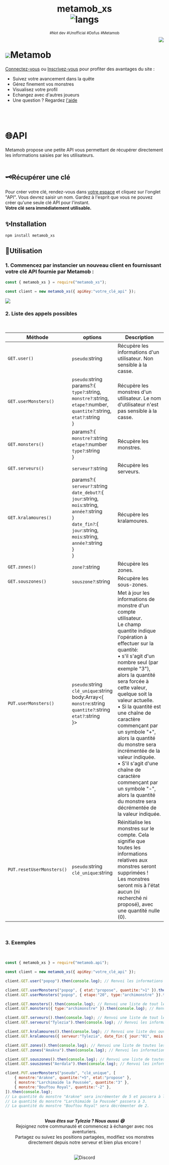 <div align=center>
<h1>
metamob_xs<br>
<img alt="langs" src="https://github-readme-stats.vercel.app/api/top-langs/?username=Ix-xs&exclude_repo=ytb_xs,Oaky,twitch_xs&langs_count=5&custom_title=Languages&title_color=2986cc&text_color=2986cc&icon_color=2986cc&show_icons=true&theme=tokyonight&hide_border=true&border_radius=10">
<br>
</h1>
<sup>#Not dev</sup> <sup>#Unofficial</sup> <sup>#Dofus</sup> <sup>#Metamob</sup>
<br>
</div>

<img align=right src="https://metamob.fr/img/otomai.png">
<h1><img src="https://metamob.fr/img/logo.png">Metamob</h1>
<a href="https://metamob.fr/connexion">Connectez-vous</a> ou <a href="https://metamob.fr/inscription">Inscrivez-vous</a> pour profiter des avantages du site :
    <ul>
        <li>Suivez votre avancement dans la quête</li>
        <li>Gérez finement vos monstres</li>
        <li>Visualisez votre profil</li>
        <li>Echangez avec d'autres joueurs</li>
        <li>Une question ? Regardez <a href="https://metamob.fr/aide">l'aide</a></li>
      </ul>
<br>
<br>
<h1>🌐API</h1>
Metamob propose une petite API vous permettant de récupérer directement les informations saisies par les utilisateurs.
<br>
<br>
<h2>🗝️Récupérer une clé</h2>
Pour créer votre clé, rendez-vous dans <a href="https://metamob.fr/utilisateur/mon_profil">votre espace</a> et cliquez sur l'onglet "API".
Vous devrez saisir un nom. Gardez à l'esprit que vous ne pouvez créer qu'une seule clé API pour l'instant.<br>
<b>Votre clé sera immédiatement utilisable.</b>
<br>
<h2>✨Installation</h2>

`npm install metamob_xs`
<br>
<h2>👀Utilisation</h2>
<h3>1. Commencez par instancier un nouveau client en fournissant votre clé API fournie par Metamob :</h3>

```js
const { metamob_xs } = require("metamob_xs");

const client = new metamob_xs({ apiKey:"votre_clé_api" });
```

<img src="https://user-images.githubusercontent.com/114710533/234149976-268042b8-9300-4fda-92f8-fa781541abad.png">

<br>
<h3>2. Liste des appels possibles</h3>
<br>

Méthode | options | Description |
| --- | --- | --- |
| `GET.user()` | `pseudo`:string | Récupère les informations d'un utilisateur. Non sensible à la casse. |
| `GET.userMonsters()` | `pseudo`:string<br>params?:{<br>`type?`:string,<br>`monstre?`:string,<br>`etape?`:number,<br>`quantite?`:string,<br>`etat?`:string<br>} | Récupère les monstres d'un utilisateur. Le nom d'utilisateur n'est pas sensible à la casse. |
| `GET.monsters()` | params?:{<br>`monstre?`:string<br>`etape?`:number<br>`type?`:string<br>} | Récupère les monstres. |
| `GET.serveurs()` | `serveur?`:string | Récupère les serveurs. |
| `GET.kralamoures()` | params?:{<br>`serveur?`:string<br>`date_debut?`:{<br>`jour`:string,<br>`mois`:string,<br>`année?`:string<br>}<br>`date_fin?`:{<br>`jour`:string,<br>`mois`:string,<br>`année?`:string<br>}<br>} | Récupère les kralamoures. |
| `GET.zones()` | `zone?`:string | Récupère les zones. |
| `GET.souszones()` | `souszone?`:string | Récupère les sous-zones. |
| `PUT.userMonsters()` | `pseudo`:string<br>`clé_unique`:string<br>body:Array<{<br>`monstre`:string<br>`quantite?`:string<br>`etat?`:string<br>}> | Met à jour les informations de monstre d'un compte utilisateur.<br>Le champ quantite indique l'opération à effectuer sur la quantité:<br>• s'il s'agit d'un nombre seul (par exemple "3"), alors la quantité sera forcée à cette valeur, quelque soit la valeur actuelle.<br>• Si la quantité est une chaîne de caractère commençant par un symbole "+", alors la quantité du monstre sera incrémentée de la valeur indiquée.<br>• S'il s'agit d'une chaîne de caractère commençant par un symbole "-", alors la quantité du monstre sera décrémentée de la valeur indiquée. |
| `PUT.resetUserMonsters()` | `pseudo`:string<br>`clé_unique`:string | Réinitialise les monstres sur le compte. Cela signifie que toutes les informations relatives aux monstres seront supprimées !<br>Les monstres seront mis à l'état aucun (ni recherché ni proposé), avec une quantité nulle (0). |

<br>
<h3>3. Exemples</h3>
<br>


```js
const { metamob_xs } = require("metamob.api");

const client = new metamob_xs({ apiKey:"votre_clé_api" });

client.GET.user("popop").then(console.log); // Renvoi les informations de l'utilisateur.

client.GET.userMonsters("popop", { etat:"propose", quantite:">1" }).then(console.log); // Renvoi les monstres "proposés" et dont l'utilisateur possède en + de 1 exemplaire.
client.GET.userMonsters("popop", { etape:"20", type:"archimonstre" }).then(console.log); // Renvoi une liste des "archimonstres" à l'étape 20 de l'utilisateur.

client.GET.monsters().then(console.log); // Renvoi une liste de tout les monstres.
client.GET.monsters({ type:"archimonstre" }).then(console.log); // Renvoi une liste de tout les archimonstres.

client.GET.serveurs().then(console.log); // Renvoi une liste de tout les serveurs.
client.GET.serveurs("Tylezia").then(console.log); // Renvoi les informations sur le serveur "Tylezia".

client.GET.kralamoures().then(console.log); // Renvoi une liste des ouvertures prévues entre la date du jour et 1 mois plus tard.
client.GET.kralamoures({ serveur:"Tylezia", date_fin:{ jour:"01", mois:"06" } }).then(console.log); // Renvoi une liste des ouvertures prévues entre la date du jour et le 01 juin de l'année en cours si la valeur "mois" est future cette année sinon de l'année prochaine.

client.GET.zones().then(console.log); // Renvoi une liste de toutes les zones.
client.GET.zones("Amakna").then(console.log); // Renvoi les informations sur la zone "Amakna".

client.GET.souszones().then(console.log); // Renvoi une liste de toutes les sous-zones.
client.GET.souszones("Aerdala").then(console.log); // Renvoi les informations sur la sous-zones "Aerdala".

client.PUT.userMonsters("pseudo", "clé_unique", [
	{ monstre:"Arakne", quantite:"+5", etat:"propose" },
	{ monstre:"Larchimaide la Poussée", quantite:"3" },
	{ monstre:"Bouftou Royal", quantite:"-2" },
]).then(console.log);
// La quantité du monstre "Arakne" sera incrémenter de 5 et passera à l'état "proposé".
// La quantité du monstre "Larchimaide la Poussée" passera à 3.
// La quantité du monstre "Bouftou Royal" sera décrémenter de 2.
```

<br>
<div align=center>
<b><i>
Vous êtes sur Tylezia ? Nous aussi 😄</i></b><br>
Rejoignez notre communauté et commencez à échanger avec nos aventuriers.<br>
Partagez ou suivez les positions partagées, modifiez vos monstres directement depuis notre serveur et bien plus encore !
<br>
<br>

![Discord](https://img.shields.io/discord/932030929621368862?color=%234c1130&label=Oak-Island&logo=Discord&logoColor=%234c1130&style=plastic)
</div>